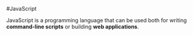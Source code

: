 #JavaScript

JavaScript is a programming language that can be used both for writing **command-line scripts** or building **web applications**.